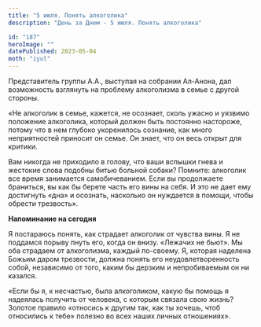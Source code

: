 ```yaml
---
title: "5 июля. Понять алкоголика"
description: "День за Днем - 5 июля. Понять алкоголика"

id: "187"
heroImage: ""
datePublished: 2023-05-04
moth: "iyul"
---
```


Представитель группы А.А., выступая на собрании Ал-Анона, дал возможность
взглянуть на проблему алкоголизма в семье с другой стороны.

«Не алкоголик в семье, кажется, не осознает, сколь ужасно и уязвимо положение
алкоголика, который должен быть постоянно настороже, потому что в нем глубоко
укоренилось сознание, как много неприятностей приносит он семье. Он знает, что
он весь открыт для критики.

Вам никогда не приходило в голову, что ваши вспышки гнева и жестокие слова
подобны битью больной собаки? Помните: алкоголик все время занимается
самобичеванием. Если вы продолжаете браниться, вы как бы берете часть его вины
на себя. И это не дает ему достигнуть «дна» и осознать, насколько он нуждается
в помощи, чтобы обрести трезвость».

**Напоминание на сегодня**

Я постараюсь понять, как страдает алкоголик от чувства вины. Я не поддамся
порыву пнуть его, когда он внизу. «Лежачих не бьют». Мы оба страдаем от
алкоголизма, каждый по-своему. Я, которая наделена Божьим даром трезвости,
должна понять его неудовлетворенность собой, независимо от того, каким бы
дерзким и непробиваемым он ни казался.

«Если бы я, к несчастью, была алкоголиком, какую бы помощь я надеялась
получить от человека, с которым связала свою жизнь? Золотое правило «относись
к другим так, как ты хочешь, чтоб относились к тебе» полезно во всех наших
личных отношениях».
